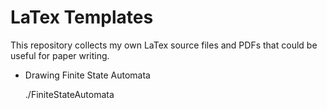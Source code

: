 # LaTex Templates

This repository collects my own LaTex source files and PDFs that could be useful for paper writing.

- Drawing Finite State Automata

  ./FiniteStateAutomata